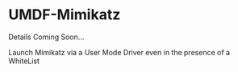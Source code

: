 # UMDF-Mimikatz
Details Coming Soon...

Launch Mimikatz via a User Mode Driver even in the presence of a WhiteList
